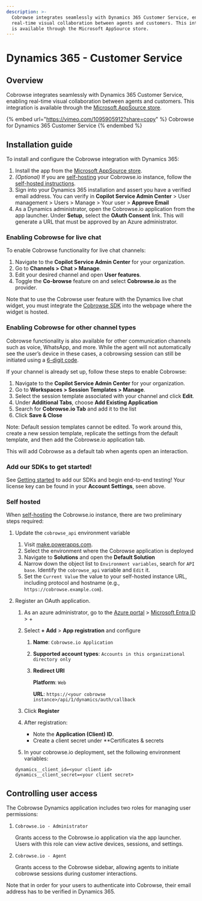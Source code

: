 ```yaml
---
description: >-
  Cobrowse integrates seamlessly with Dynamics 365 Customer Service, enabling
  real-time visual collaboration between agents and customers. This integration
  is available through the Microsoft AppSource store.
---
```


# Dynamics 365 - Customer Service

## Overview

Cobrowse integrates seamlessly with Dynamics 365 Customer Service, enabling
real-time visual collaboration between agents and customers. This integration is
available through the
[Microsoft AppSource store](https://appsource.microsoft.com/en-us/product/dynamics-365/cobrowseiollc.integration).

{% embed url="https://vimeo.com/1095905912?share=copy" %} Cobrowse for Dynamics
365 Customer Service {% endembed %}

## Installation guide

To install and configure the Cobrowse integration with Dynamics 365:

1. Install the app from the
   [Microsoft AppSource store](https://appsource.microsoft.com/en-us/product/dynamics-365/cobrowseiollc.integration).
2. _(Optional)_ If you are
   [self-hosting](../../../enterprise-self-hosting/self-hosting-overview.md)
   your Cobrowse.io instance, follow the
   [self-hosted instructions](#self-hosted).
3. Sign into your Dynamics 365 installation and assert you have a verified email
   address. You can verify in **Copilot Service Admin Center** > User
   management > Users > Manage > Your user > **Approve Email**
4. As a Dynamics administrator, open the Cobrowse.io application from the app
   launcher. Under **Setup**, select the **OAuth Consent** link. This will
   generate a URL that must be approved by an Azure administrator.

### Enabling Cobrowse for live chat

To enable Cobrowse functionality for live chat channels:

1. Navigate to the **Copilot Service Admin Center** for your organization.
2. Go to **Channels > Chat > Manage**.
3. Edit your desired channel and open **User features**.
4. Toggle the **Co-browse** feature on and select **Cobrowse.io** as the
   provider.

Note that to use the Cobrowse user feature with the Dynamics live chat widget,
you must integrate the [Cobrowse SDK](../../sdk-installation/web.md) into the
webpage where the widget is hosted.

### Enabling Cobrowse for other channel types

Cobrowse functionality is also available for other communication channels such
as voice, WhatsApp, and more. While the agent will not automatically see the
user’s device in these cases, a cobrowsing session can still be initiated using
a [6-digit code](../../sdk-features/6-digit-codes.md).

If your channel is already set up, follow these steps to enable Cobrowse:

1. Navigate to the **Copilot Service Admin Center** for your organization.
2. Go to **Workspaces > Session Templates > Manage**.
3. Select the session template associated with your channel and click **Edit**.
4. Under **Additional Tabs**, choose **Add Existing Application**
5. Search for **Cobrowse.io Tab** and add it to the list
6. Click **Save & Close**

Note: Default session templates cannot be edited. To work around this, create a
new session template, replicate the settings from the default template, and then
add the Cobrowse.io application tab.

This will add Cobrowse as a default tab when agents open an interaction.

### Add our SDKs to get started!

See [Getting started](../../) to add our SDKs and begin end-to-end testing! Your
license key can be found in your **Account Settings**, seen above.

### Self hosted

When [self-hosting](../../../enterprise-self-hosting/self-hosting-overview.md)
the Cobrowse.io instance, there are two preliminary steps required:

1. Update the `cobrowse_api` environment variable

   1. Visit [make.powerapps.com](https://make.powerapps.com).
   2. Select the environment where the Cobrowse application is deployed
   3. Navigate to **Solutions** and open the **Default Solution**
   4. Narrow down the object list to `Environment variables`, search for
      `API base`. Identify the `cobrowse_api` variable and `Edit` it.
   5. Set the `Current Value` the value to your self-hosted instance URL,
      including protocol and hostname (e.g., `https://cobrowse.example.com`).

2. Register an OAuth application.

   1. As an azure administrator, go to the
      [Azure portal](https://portal.azure.com) >
      [Microsoft Entra ID](https://portal.azure.com/#view/Microsoft_AAD_IAM/ActiveDirectoryMenuBlade/~/Overview) > +
   2. Select **+ Add** > **App registration** and configure

      1. **Name**: `Cobrowse.io Application`
      2. **Supported account types**:
         `Accounts in this organizational directory only`
      3. **Redirect URI**

         **Platform**: `Web`

         **URL**:
         `https://<your cobrowse instance>/api/1/dynamics/auth/callback`

   3. Click **Register**
   4. After registration:

      - Note the **Application (Client) ID**.
      - Create a client secret under \*\*Certificates & secrets

   5. In your cobrowse.io deployment, set the following environment variables:

   ```
   dynamics__client_id=<your client id>
   dynamics__client_secret=<your client secret>
   ```

## Controlling user access

The Cobrowse Dynamics application includes two roles for managing user
permissions:

1. `Cobrowse.io - Administrator`

   Grants access to the Cobrowse.io application via the app launcher. Users with
   this role can view active devices, sessions, and settings.

2. `Cobrowse.io - Agent`

   Grants access to the Cobrowse sidebar, allowing agents to initiate cobrowse
   sessions during customer interactions.

Note that in order for your users to authenticate into Cobrowse, their email
address has to be verified in Dynamics 365.
